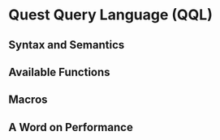 # Quest Query Language (QQL)

## Syntax and Semantics

## Available Functions

## Macros

## A Word on Performance